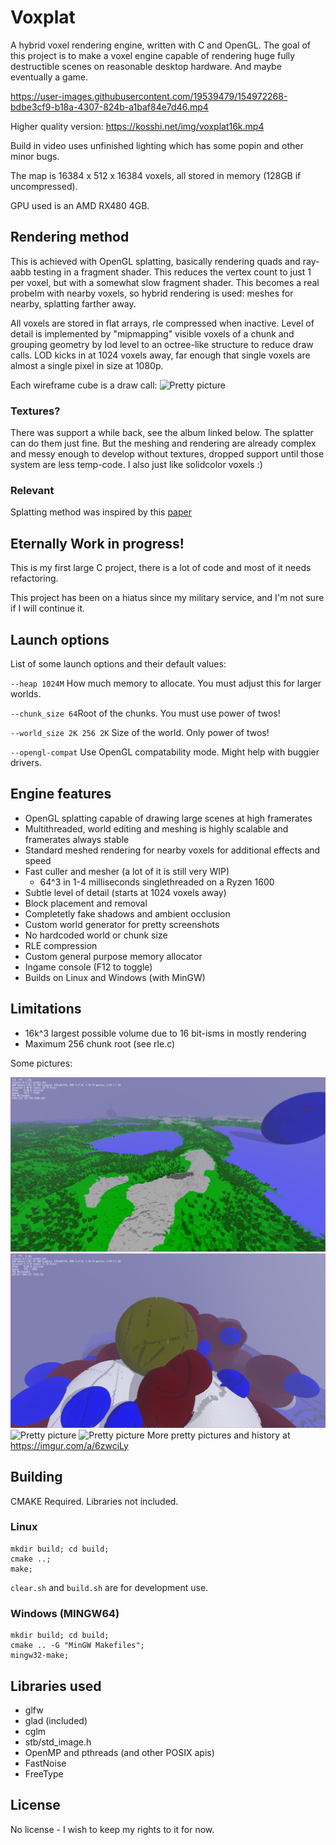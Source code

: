 # Voxplat

A hybrid voxel rendering engine, written with C and OpenGL. The goal of this
project is to make a voxel engine capable of rendering huge fully destructible 
scenes on reasonable desktop hardware. And maybe eventually a game.



https://user-images.githubusercontent.com/19539479/154972268-bdbe3cf9-b18a-4307-824b-a1baf84e7d46.mp4

Higher quality version: https://kosshi.net/img/voxplat16k.mp4

Build in video uses unfinished lighting which has some popin and other minor bugs.

The map is 16384 x 512 x 16384 voxels, all stored in memory (128GB if uncompressed). 

GPU used is an AMD RX480 4GB. 

## Rendering method
This is achieved with OpenGL splatting, basically rendering quads and ray-aabb
testing in a fragment shader. This reduces the vertex count to just 1 per voxel, 
but with a somewhat slow fragment shader. This becomes a real probelm with nearby
voxels, so hybrid rendering is used: meshes for nearby, splatting farther away.

All voxels are stored in flat arrays, rle compressed when inactive. 
Level of detail is implemented by "mipmapping" visible voxels of a 
chunk and grouping geometry by lod level to an octree-like structure to reduce 
draw calls. LOD kicks in at 1024 voxels away, far enough that single voxels are 
almost a single pixel in size at 1080p.

Each wireframe cube is a draw call:
![Pretty picture](https://kosshi.net/img/tcCm.png)

### Textures?
There was support a while back, see the album linked below. The splatter 
can do them just fine. But the meshing and rendering are already complex and 
messy enough to develop without textures, dropped support until those system
are less temp-code. I also just like solidcolor voxels :)

### Relevant
Splatting method was inspired by this [paper](http://www.jcgt.org/published/0007/03/04/)

## Eternally Work in progress!
This is my first large C project, there is a lot of code and most of it needs refactoring. 

This project has been on a hiatus since my military service, and I'm not sure if I will continue it.

## Launch options
List of some launch options and their default values:

``--heap 1024M`` How much memory to allocate. You must adjust this for larger 
worlds.

``--chunk_size 64``Root of the chunks. You must use power of twos!

``--world_size 2K 256 2K`` Size of the world. Only power of twos!

``--opengl-compat`` Use OpenGL compatability mode. Might help with buggier drivers.


## Engine features
- OpenGL splatting capable of drawing large scenes at high framerates
- Multithreaded, world editing and meshing is highly scalable and framerates always stable
- Standard meshed rendering for nearby voxels for additional effects and speed
- Fast culler and mesher (a lot of it is still very WIP)
	- 64^3 in 1-4 milliseconds singlethreaded on a Ryzen 1600
- Subtle level of detail (starts at 1024 voxels away)
- Block placement and removal
- Completetly fake shadows and ambient occlusion
- Custom world generator for pretty screenshots
- No hardcoded world or chunk size
- RLE compression
- Custom general purpose memory allocator
- Ingame console (F12 to toggle)
- Builds on Linux and Windows (with MinGW)

## Limitations
- 16k^3 largest possible volume due to 16 bit-isms in mostly rendering
- Maximum 256 chunk root (see rle.c)

Some pictures:

![Pretty picture](img/1.png?raw=true)
![Pretty picture](img/3.png?raw=true)
![Pretty picture](https://i.imgur.com/ytUnnra.jpg)
![Pretty picture](https://i.imgur.com/Gw4Vdu5.jpg)
More pretty pictures and history at https://imgur.com/a/6zwciLy

## Building
CMAKE Required.
Libraries not included.

### Linux
```
mkdir build; cd build;
cmake ..;
make;
```

``clear.sh`` and ``build.sh`` are for development use.

### Windows (MINGW64)
```
mkdir build; cd build;
cmake .. -G "MinGW Makefiles";
mingw32-make;
```

## Libraries used
- glfw
- glad (included)
- cglm
- stb/std_image.h
- OpenMP and pthreads (and other POSIX apis)
- FastNoise
- FreeType

## License
No license - I wish to keep my rights to it for now.
